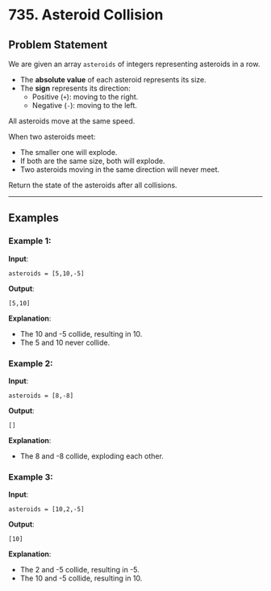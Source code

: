 # 735. Asteroid Collision

## Problem Statement
We are given an array `asteroids` of integers representing asteroids in a row.

- The **absolute value** of each asteroid represents its size.
- The **sign** represents its direction:
  - Positive (`+`): moving to the right.
  - Negative (`-`): moving to the left.

All asteroids move at the same speed.

When two asteroids meet:
- The smaller one will explode.
- If both are the same size, both will explode.
- Two asteroids moving in the same direction will never meet.

Return the state of the asteroids after all collisions.

---

## Examples

### Example 1:
**Input**:  
```plaintext
asteroids = [5,10,-5]
```
**Output**:
```plaintext
[5,10]
```
**Explanation**:
- The 10 and -5 collide, resulting in 10.
- The 5 and 10 never collide.

### Example 2:
**Input**:  
```plaintext
asteroids = [8,-8]
```
**Output**:
```plaintext
[]
```
**Explanation**:
- The 8 and -8 collide, exploding each other.

### Example 3:
**Input**:  
```plaintext
asteroids = [10,2,-5]
```
**Output**:
```plaintext
[10]
```
**Explanation**:
- The 2 and -5 collide, resulting in -5.
- The 10 and -5 collide, resulting in 10.
